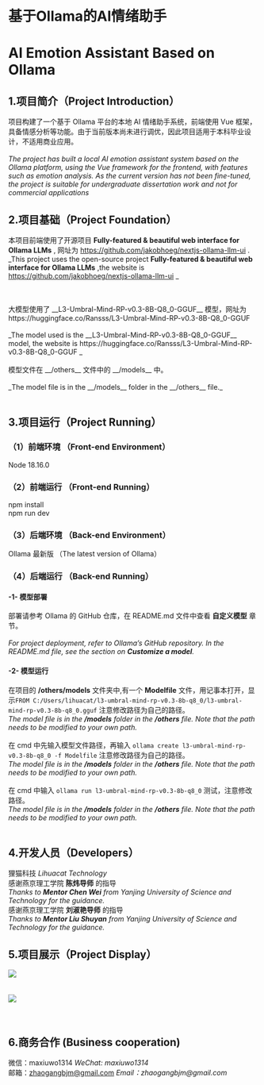 # 基于Ollama的AI情绪助手
# AI Emotion Assistant Based on Ollama

## 1.项目简介（Project Introduction）
项目构建了一个基于 Ollama 平台的本地 AI 情绪助手系统，前端使用 Vue 框架，具备情感分析等功能。由于当前版本尚未进行调优，因此项目适用于本科毕业设计，不适用商业应用。<br>
<br>
_The project has built a local AI emotion assistant system based on the Ollama platform, using the Vue framework for the frontend, with features such as emotion analysis. As the current version has not been fine-tuned, the project is suitable for undergraduate dissertation work and not for commercial applications_ <br>

## 2.项目基础（Project Foundation）
本项目前端使用了开源项目 __Fully-featured & beautiful web interface for Ollama LLMs__ , 网址为 https://github.com/jakobhoeg/nextjs-ollama-llm-ui .<br>
_This project uses the open-source project __Fully-featured & beautiful web interface for Ollama LLMs__ ,the website is https://github.com/jakobhoeg/nextjs-ollama-llm-ui  _<br>
<br>






<br>
大模型使用了 __L3-Umbral-Mind-RP-v0.3-8B-Q8_0-GGUF__ 模型，网址为 https://huggingface.co/Ransss/L3-Umbral-Mind-RP-v0.3-8B-Q8_0-GGUF <br>
<br>
_The model used is the __L3-Umbral-Mind-RP-v0.3-8B-Q8_0-GGUF__ model, the website is https://huggingface.co/Ransss/L3-Umbral-Mind-RP-v0.3-8B-Q8_0-GGUF _ <br>
<br>
模型文件在 __/others__ 文件中的 __/models__ 中。<br>
<br>
_The model file is in the __/models__ folder in the __/others__ file._ <br>
<br>

## 3.项目运行（Project Running）
### （1）前端环境 （Front-end Environment）
Node 18.16.0 <br>
### （2）前端运行 （Front-end Running）
npm install<br>
npm run dev<br>
### （3）后端环境 （Back-end Environment）
Ollama 最新版 （The latest version of Ollama）<br>
### （4）后端运行 （Back-end Running）
#### -1- 模型部署
部署请参考 Ollama 的 GitHub 仓库，在 README.md 文件中查看 __自定义模型__ 章节。<br>
<br>
_For project deployment, refer to Ollama’s GitHub repository. In the README.md file, see the section on __Customize a model__._<br>

#### -2- 模型运行
在项目的 __/others/models__ 文件夹中,有一个 __Modelfile__ 文件，用记事本打开，显示`FROM C:/Users/lihuacat/l3-umbral-mind-rp-v0.3-8b-q8_0/l3-umbral-mind-rp-v0.3-8b-q8_0.gguf` 注意修改路径为自己的路径。<br>
_The model file is in the __/models__ folder in the __/others__ file. Note that the path needs to be modified to your own path._<br>
<br>
在 cmd 中先输入模型文件路径，再输入 `ollama create l3-umbral-mind-rp-v0.3-8b-q8_0 -f Modelfile` 注意修改路径为自己的路径。<br>
_The model file is in the __/models__ folder in the __/others__ file. Note that the path needs to be modified to your own path._<br>
<br>
在 cmd 中输入 `ollama run l3-umbral-mind-rp-v0.3-8b-q8_0` 测试，注意修改路径。<br>
_The model file is in the __/models__ folder in the __/others__ file. Note that the path needs to be modified to your own path._<br>
<br>

## 4.开发人员（Developers）
狸猫科技 _Lihuacat Technology_ <br>
感谢燕京理工学院 __陈炜导师__ 的指导 <br>
_Thanks to __Mentor Chen Wei__ from Yanjing University of Science and Technology for the guidance._<br>
感谢燕京理工学院 __刘淑艳导师__ 的指导 <br>
_Thanks to __Mentor Liu Shuyan__ from Yanjing University of Science and Technology for the guidance._

## 5.项目展示（Project Display）
<img src="/others/show-1.png"/><br>
<br>
<br>
<img src="/others/show-2.png"/><br>
<br>
<br>

## 6.商务合作 (Business cooperation)
微信：maxiuwo1314     _WeChat: maxiuwo1314_ <br>
邮箱：zhaogangbjm@gmail.com     _Email：zhaogangbjm@gmail.com_

